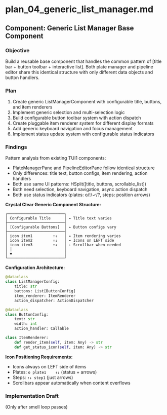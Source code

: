 # plan_04_generic_list_manager.md
## Component: Generic List Manager Base Component

### Objective
Build a reusable base component that handles the common pattern of [title bar + button toolbar + interactive list]. Both plate manager and pipeline editor share this identical structure with only different data objects and button handlers.

### Plan
1. Create generic ListManagerComponent with configurable title, buttons, and item renderers
2. Implement generic selection and multi-selection logic
3. Build configurable button toolbar system with action dispatch
4. Create pluggable item renderer system for different display formats
5. Add generic keyboard navigation and focus management
6. Implement status update system with configurable status indicators

### Findings
Pattern analysis from existing TUI1 components:
- PlateManagerPane and PipelineEditorPane follow identical structure
- Only differences: title text, button configs, item rendering, action handlers
- Both use same UI patterns: HSplit([title, buttons, scrollable_list])
- Both need selection, keyboard navigation, async action dispatch
- Both use status indicators (plates: o/!/✓/?, steps: position arrows)

**Crystal Clear Generic Component Structure:**
```
┌─────────────────────────┐
│ Configurable Title      │ ← Title text varies
├─────────────────────────┤
│ [Configurable Buttons]  │ ← Button configs vary
├─────────────────────────┤
│ icon item1         ↑↓   │ ← Item rendering varies
│ icon item2         ↑↓   │ ← Icons on LEFT side
│ icon item3         ↑↓   │ ← Scrollbar when needed
│ │                       │
│ ▼                       │
└─────────────────────────┘
```

**Configuration Architecture:**
```python
@dataclass
class ListManagerConfig:
    title: str
    buttons: List[ButtonConfig]
    item_renderer: ItemRenderer
    action_dispatcher: ActionDispatcher

@dataclass
class ButtonConfig:
    text: str
    width: int
    action_handler: Callable

class ItemRenderer:
    def render_item(self, item: Any) -> str
    def get_status_icon(self, item: Any) -> str
```

**Icon Positioning Requirements:**
- Icons always on LEFT side of items
- Plates: `o plate1    ↑↓` (status + arrows)
- Steps: `↑↓ step1` (just arrows)
- Scrollbars appear automatically when content overflows

### Implementation Draft
(Only after smell loop passes)
